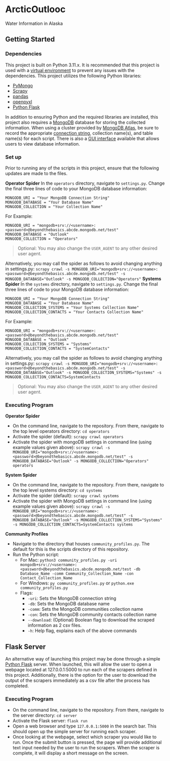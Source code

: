 # ArcticOutlooc
Water Information in Alaska

## Getting Started
### Dependencies
This project is built on Python 3.11.x. It is recommended that this project is used with a [virtual environment](https://docs.python.org/3/library/venv.html) to prevent any issues with the dependencies. 
This project utilizes the following Python libraries:
* [PyMongo](https://pymongo.readthedocs.io/en/stable/)
* [Scrapy](https://docs.scrapy.org/en/latest/)
* [pandas](https://pandas.pydata.org/docs/)
* [openpyxl](https://openpyxl.readthedocs.io/en/stable/)
* [Python Flask](https://flask.palletsprojects.com/en/3.0.x/)

In addition to ensuring Python and the required libraries are installed, this project also requires a [MongoDB](https://www.mongodb.com/) database for storing the collected information. When using a cluster provided by [MongoDB Atlas](https://www.mongodb.com/atlas/database), be sure to record the appropriate [connection string](https://www.mongodb.com/basics/mongodb-connection-string), collection name(s), and table name(s) for each script. There is also a [GUI interface](https://www.mongodb.com/products/compass) available that allows users to view database information.

### Set up
Prior to running any of the scripts in this project, ensure that the following updates are made to the files.

**Operator Spider**
In the `operators` directory, navigate to `settings.py`. Change the final three lines of code to your MongoDB database information:
```
MONGODB_URI = "Your MongoDB Connection String"
MONGODB_DATABASE = "Your Database Name"
MONGODB_COLLECTION = "Your Collection Name"
```

For Example:
```
MONGODB_URI = "mongodb+srv://<username>:<password>@beyondthebasics.abcde.mongodb.net/test"
MONGODB_DATABASE = "Outlook"
MONGODB_COLLECTION = "Operators"
```
>Optional: You may also change the `USER_AGENT` to any other desired user agent.

Alternatively, you may call the spider as follows to avoid changing anything in settings.py:
`scrapy crawl -s MONGODB_URI="mongodb+srv://<username>:<password>@beyondthebasics.abcde.mongodb.net/test" -s MONGODB_DATABASE="Outlook" -s MONGODB_COLLECTION="Operators"`
**Systems Spider**
In the `systems` directory, navigate to `settings.py`. Change the final three lines of code to your MongoDB database information:
```
MONGODB_URI = "Your MongoDB Connection String"
MONGODB_DATABASE = "Your Database Name"
MONGODB_COLLECTION_SYSTEMS = "Your Systems Collection Name"
MONGODB_COLLECTION_CONTACTS = "Your Contacts Collection Name"
```

For Example:
```
MONGODB_URI = "mongodb+srv://<username>:<password>@beyondthebasics.abcde.mongodb.net/test"
MONGODB_DATABASE = "Outlook"
MONGODB_COLLECTION_SYSTEMS = "Systems"
MONGODB_COLLECTION_CONTACTS = "SystemContacts"
```

Alternatively, you may call the spider as follows to avoid changing anything in settings.py:
`scrapy crawl -s MONGODB_URI="mongodb+srv://<username>:<password>@beyondthebasics.abcde.mongodb.net/test" -s MONGODB_DATABASE="Outlook" -s MONGODB_COLLECTION_SYSTEMS="Systems" -s MONGODB_COLLECTION_CONTACTS=SystemContacts`
>Optional: You may also change the `USER_AGENT` to any other desired user agent.


### Executing Program
**Operator Spider**
* On the command line, navigate to the repository. From there, navigate to the top level operators directory: `cd operators`
* Activate the spider (default): `scrapy crawl operators`
* Activate the spider with mongoDB settings in command line (using example values given above): 
  `scrapy crawl -s MONGODB_URI="mongodb+srv://<username>:<password>@beyondthebasics.abcde.mongodb.net/test" -s MONGODB_DATABASE="Outlook" -s MONGODB_COLLECTION="Operators" operators`

**System Spider**
* On the command line, navigate to the repository. From there, navigate to the top level systems directory: `cd systems`
* Activate the spider (default): `scrapy crawl systems`
* Activate the spider with MongoDB settings in command line (using example values given above): 
  `scrapy crawl -s MONGODB_URI="mongodb+srv://<username>:<password>@beyondthebasics.abcde.mongodb.net/test" -s MONGODB_DATABASE="Outlook" -s MONGODB_COLLECTION_SYSTEMS="Systems" -s MONGODB_COLLECTION_CONTACTS=SystemContacts systems`

**Community Profiles**
* Navigate to the directory that houses `community_profiles.py`. The default for this is the scripts directory of this repository.
* Run the Python script:
    - For Mac: 
    `python3 community_profiles.py -uri mongodb+srv://<username>:<password>@beyondthebasics.abcde.mongodb.net/test -db Database_Name -comm Community_Collection_Name -con Contact_Collection_Name`
    - For Windows: `py community_profiles.py` or `python.exe community_profiles.py`
    - Flags:
      - `-uri`:         Sets the MongoDB connection string
      - `-db`:          Sets the MongoDB database name
      - `-comm`:        Sets the MongoDB communities collection name
      - `-con`:         Sets the MongoDB community contacts collection name
      - `--download`:   (Optional) Boolean flag to download the scraped information as 2 csv files.
      - `-h`:           Help flag, explains each of the above commands

## Flask Server
An alternative way of launching this project may be done through a simple [Python Flask](https://flask.palletsprojects.com/en/3.0.x/) server. When launched, this will allow the user to open a webpage located at 127.0.0.1:5000 to run each of the scrapers defined in this project. Additionally, there is the option for the user to download the output of the scrapers immediately as a csv file after the process has completed.

### Executing Program
* On the command line, navigate to the repository. From there, navigate to the server directory: `cd server`
* Activate the Flask server: `flask run`
* Open a web browser and type `127.0.0.1:5000` in the search bar. This should open up the simple server for running each scraper.
* Once looking at the webpage, select which scraper you would like to run. Once the submit button is pressed, the page will provide additional text input needed by the user to run the scrapers. When the scraper is complete, it will display a short message on the screen.
